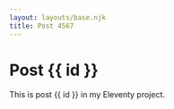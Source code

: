 ```yaml
---
layout: layouts/base.njk
title: Post 4567
---
```


# Post {{ id }}

This is post {{ id }} in my Eleventy project.
